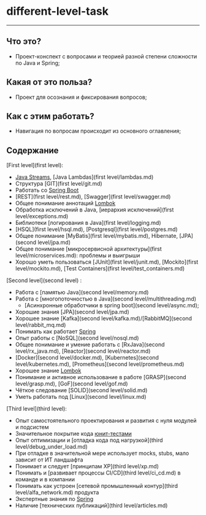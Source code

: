 # different-level-task
***
## Что это?
* Проект-конспект с вопросами и теорией разной степени сложности по Java и Spring;

## Какая от это польза?
* Проект для осознания и фиксирования вопросов;

## Как с этим работать?
* Навигация по вопросам происходит из основного оглавления;

## Содержание

[First level](first level):
- [Java Streams](first%20level/streams/README.md), [Java Lambdas](first level/lambdas.md)
- Структура [GIT](first level/git.md)
- Работать со [Spring Boot](common/spring.md)
- [REST](first level/rest.md), [Swagger](first level/swagger.md)
- Общее понимание аннотаций [Lombok](common/lombok.md)
- Обработка исключений в Java, [иерархия исключений](first level/exceptions.md)
- Библиотеки [логирования в Java](first level/logging.md)
- [HSQL](first level/hsql.md), [Postgresql](first level/postgres.md)
- Общее понимание [MyBatis](first level/mybatis.md), Hibernate, [JPA](second level/jpa.md)
- Общее понимание [микросервисной архитектуры](first level/microservices.md): проблемы и выигрыши
- Хорошо уметь пользоваться [JUnit](first level/junit.md), [Mockito](first level/mockito.md), [Test Containers](first level/test_containers.md)

[Second level](second level) :
- Работа с [памятью Java](second level/memory.md)
- Работа с [многопоточностью в Java](second level/multithreading.md)
    - [Асинхронные обработчики в spring boot](second level/async.md);
- Хорошие знания [JPA](second level/jpa.md)
- Хорошее знание [Kafka](second level/kafka.md)/[RabbitMQ](second level/rabbit_mq.md)
- Понимать как работает [Spring](common/spring.md)
- Опыт работы с [NoSQL](second level/nosql.md)
- Общее понимание и умение работать с [RxJava](second level/rx_java.md), [Reactor](second level/reactor.md)
- [Docker](second level/docker.md), [Kubernetes](second level/kubernetes.md), [Prometheus](second level/prometheus.md)
- Хорошее знание [Lombok](common/lombok.md)
- Понимание и активное использование в работе [GRASP](second level/grasp.md), [GoF](second level/gof.md)
- Чёткое следование [SOLID](second level/solid.md)
- Уметь работать под [Linux](second level/linux.md)

[Third level](third level):
- Опыт самостоятельного проектирования и развития с нуля модулей и подсистем
- Значительное покрытие кода [юнит-тестами](common/ut.md)
- Опыт оптимизации и [отладка кода под нагрузкой](third level/debug_under_load.md)
- При отладке в значительной мере использует mocks, stubs, мало зависит от ИТ ландшафта
- Понимает и следует [принципам XP](third level/xp.md)
- Понимать и [развивает процессы CI/CD](third level/ci_cd.md) в команде и в компании
- Понимать как устроен [сетевой промышленный контур](third level/alfa_network.md) продукта
- Экспертные знания по [Spring](common/spring.md)
- Наличие [технических публикаций](third level/articles.md)